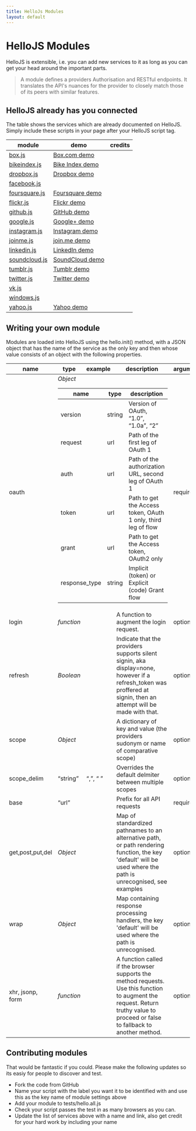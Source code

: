 ```yaml
---
title: HelloJs Modules
layout: default
---
```


<link rel="source" href="modules.md"/>


# HelloJS Modules

HelloJS is extensible, i.e. you can add new services to it as long as you can get your head around the important parts.

> A module defines a providers Authorisation and RESTful endpoints. It translates the API's nuances for the provider to closely match those of its peers with similar features.


## HelloJS already has you connected

The table shows the services which are already documented on HelloJS. Simply include these scripts in your page after your HelloJS script tag.


<table>
	<thead>
		<tr>
			<th>module</th>
			<th>demo</th>
			<th>credits</th>
		</tr>
	</thead>
	<tbody>
		<tr>
			<td><a href="./src/modules/box.js">box.js</a></td>
			<td><a href="demos/box.html">Box.com demo</a></td>
			<td></td>
		</tr>
		<tr>
			<td><a href="./src/modules/bikeindex.js">bikeindex.js</a></td>
			<td><a href="demos/bikeindex.html">Bike Index demo</a></td>
			<td></td>
	    </tr>
		<tr>
			<td><a href="./src/modules/dropbox.js">dropbox.js</a></td>
			<td><a href="demos/dropbox.html">Dropbox demo</a></td>
			<td></td>
		</tr>
		<tr>
			<td><a href="./src/modules/facebook.js">facebook.js</a></td>
			<td></td>
			<td></td>
		</tr>
		<tr>
			<td><a href="./src/modules/foursquare.js">foursquare.js</a></td>
			<td><a href="demos/foursquare.html">Foursquare demo</a></td>
			<td></td>
		</tr>
		<tr>
			<td><a href="./src/modules/flickr.js">flickr.js</a></td>
			<td><a href="demos/flickr.html">Flickr demo</a></td>
			<td></td>
		</tr>
		<tr>
			<td><a href="./src/modules/github.js">github.js</a></td>
			<td><a href="demos/github.html">GitHub demo</a></td>
			<td></td>
		</tr>
		<tr>
			<td><a href="./src/modules/google.js">google.js</a></td>
			<td><a href="demos/google.html">Google+ demo</a></td>
			<td></td>
		</tr>
		<tr>
			<td><a href="./src/modules/instagram.js">instagram.js</a></td>
			<td><a href="demos/instagram.html">Instagram demo</a></td>
			<td></td>
		</tr>
		<tr>
			<td><a href="./src/modules/joinme.js">joinme.js</a></td>
			<td><a href="demos/joinme.html">join.me demo</a></td>
			<td></td>
		</tr>
		<tr>
			<td><a href="./src/modules/linkedin.js">linkedin.js</a></td>
			<td><a href="demos/linkedin.html">LinkedIn demo</a></td>
			<td></td>
		</tr>
		<tr>
			<td><a href="./src/modules/soundcloud.js">soundcloud.js</a></td>
			<td><a href="demos/soundcloud.html">SoundCloud demo</a></td>
			<td></td>
		</tr>
		<tr>
			<td><a href="./src/modules/tumblr.js">tumblr.js</a></td>
			<td><a href="demos/tumblr.html">Tumblr demo</a></td>
			<td></td>
		</tr>
		<tr>
			<td><a href="./src/modules/twitter.js">twitter.js</a></td>
			<td><a href="demos/twitter.html">Twitter demo</a></td>
			<td></td>
		</tr>
		<tr>
			<td><a href="./src/modules/vk.js">vk.js</a></td>
			<td></td>
			<td></td>
		</tr>
		<tr>
			<td><a href="./src/modules/windows.js">windows.js</a></td>
			<td></td>
			<td></td>
		</tr>
		<tr>
			<td><a href="./src/modules/yahoo.js">yahoo.js</a></td>
			<td><a href="demos/yahoo.html">Yahoo demo</a></td>
			<td></td>
		</tr>
	</tbody>
</table>

## Writing your own module

Modules are loaded into HelloJS using the hello.init() method, with a JSON object that has the name of the service as the only key and then whose value consists of an object with the following properties.

<table>
	<thead>
		<tr>
			<th>name</th>
			<th>type</th>
			<th>example</th>
			<th>description</th>
			<th>argument</th>
			<th>default</th>
		</tr>
	</thead>
	<tbody>
		<tr>
			<td>oauth</td>
			<td colspan="3">
				<i>Object</i>
				<table>
					<thead><tr><th>name</th><th>type</th><th>description</th></tr></thead>
					<tbody>
						<tr>
							<td>version</td>
							<td>string</td>
							<td>Version of OAuth, <q>1.0</q>, <q>1.0a</q>, <q>2</q></td>
						</tr>
						<tr>
							<td>request</td>
							<td>url</td>
							<td>Path of the first leg of OAuth 1</td>
						</tr>
						<tr>
							<td>auth</td>
							<td>url</td>
							<td>Path of the authorization URL, second leg of OAuth 1</td>
						</tr>
						<tr>
							<td>token</td>
							<td>url</td>
							<td>Path to get the Access token, OAuth 1 only, third leg of flow</td>
						</tr>
						<tr>
							<td>grant</td>
							<td>url</td>
							<td>Path to get the Access token, OAuth2 only</td>
						</tr>
						<tr>
							<td>response_type</td>
							<td>string</td>
							<td>Implicit (token) or Explicit (code) Grant flow</td>
						</tr>
					</tbody>
				</table>
			</td>
			<td>required</td>
			<td></td>
		</tr>
		<tr>
			<td>login</td>
			<td><i>function</i></td>
			<td></td>
			<td>A function to augment the login request.</td>
			<td>optional</td>
			<td></td>
		</tr>
		<tr>
			<td>refresh</td>
			<td><i>Boolean</i></td>
			<td></td>
			<td>Indicate that the providers supports silent signin, aka display=none, however if a refresh_token was proffered at signin, then an attempt will be made with that.</td>
			<td>optional</td>
			<td>false</td>
		</tr>
		<tr>
			<td>scope</td>
			<td><i>Object</i></td>
			<td></td>
			<td>A dictionary of key and value (the providers sudonym or name of comparative scope)</td>
			<td>optional</td>
			<td></td>
		</tr>
		<tr>
			<td>scope_delim</td>
			<td><q>string</q></td>
			<td><q>,</q>, <q> </q></td>
			<td>Overrides the default delmiter between multiple scopes</td>
			<td>optional</td>
			<td><q>,</q></td>
		</tr>
		<tr>
			<td>base</td>
			<td><q>url</q></td>
			<td></td>
			<td>Prefix for all API requests</td>
			<td>required</td>
			<td></td>
		</tr>
		<tr>
			<td>get,post,put,del</td>
			<td><i>Object</i></td>
			<td></td>
			<td>Map of standardized pathnames to an alternative path, or path rendering function, the key 'default' will be used where the path is unrecognised, see examples</td>
			<td>optional</td>
			<td></td>
		</tr>
		<tr>
			<td>wrap</td>
			<td><i>Object</i></td>
			<td></td>
			<td>Map containing response processing handlers, the key 'default' will be used where the path is unrecognised.</td>
			<td>optional</td>
			<td></td>
		</tr>
		<tr>
			<td>xhr, jsonp, form</td>
			<td><i>function</i></td>
			<td></td>
			<td>A function called if the browser supports the method requests. Use this function to augment the request. Return truthy value to proceed or false to fallback to another method.</td>
			<td>optional</td>
			<td>true</td>
		</tr>
	</tbody>
</table>


## Contributing modules

That would be fantastic if you could. Please make the following updates so its easiy for people to discover and test.

 * Fork the code from GitHub
 * Name your script with the label you want it to be identified with and use this as the key name of module settings above
 * Add your module to tests/hello.all.js
 * Check your script passes the test in as many browsers as you can.
 * Update the list of services above with a name and link, also get credit for your hard work by including your name
